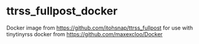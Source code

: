 # ttrss_fullpost_docker

Docker image from https://github.com/itohsnap/ttrss_fullpost for use with tinytinyrss docker from https://github.com/maxexcloo/Docker
